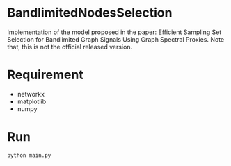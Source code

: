 # BandlimitedNodesSelection
Implementation of the model proposed in the paper: Efficient Sampling Set Selection for Bandlimited Graph Signals Using Graph Spectral Proxies.
Note that, this is not the official released version.

# Requirement
- networkx
- matplotlib
- numpy

# Run
```
python main.py
```
